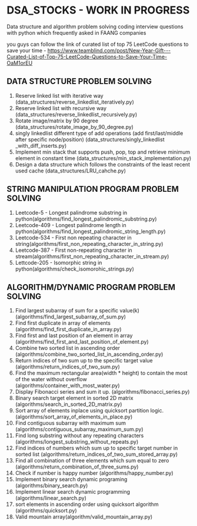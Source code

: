 # DSA_STOCKS - WORK IN PROGRESS
Data structure and algorithm problem solving coding interview questions with python which frequently asked in FAANG companies

you guys can follow the link of curated list of top 75 LeetCode questions to save your time -
https://www.teamblind.com/post/New-Year-Gift---Curated-List-of-Top-75-LeetCode-Questions-to-Save-Your-Time-OaM1orEU 

## DATA STRUCTURE PROBLEM SOLVING
 1. Reserve linked list with iterative way (data_structures/reverse_linkedlist_iteratively.py)
 2. Reserve linked list with recursive way  (data_structures/reverse_linkedlist_recursively.py)
 3. Rotate image/matrix by 90 degree (data_structures/rotate_image_by_90_degree.py)
 4. singly linkedlist different type of add operations (add first/last/middle after specific node/position) (data_structures/singly_linkedlist _with_diff_inserts.py)
 5. Implement min stack that supports push, pop, top and retrieve minimum element in constant time (data_structures/min_stack_implementation.py)
 6. Design a data structure which follows the constraints of the least recent used cache (data_structures/LRU_cahche.py)

## STRING MANIPULATION PROGRAM PROBLEM SOLVING
  1. Leetcode-5 - Longest palindrome substring in python(algorithms/find_longest_palindromic_substring.py)
  2. Leetcode-409 - Longest palindrome length in python(algorithms/find_longest_palindromic_string_length.py)
  3. Leetcode-534 - First non repeating character in string(algorithms/first_non_repeating_character_in_string.py)
  4. Leetcode-387 - First non-repeating character in stream(algorithms/first_non_repeating_character_in_stream.py)
  5. Lettcode-205 - Isomorphic string in python(algorithms/check_isomorohic_strings.py)
     
## ALGORITHM/DYNAMIC PROGRAM PROBLEM SOLVING
  1. Find largest subarray of sum for a specific value(k) (algorithms/find_largest_subarray_of_sum.py)
  2. Find first duplicate in array of elements (algorithms/find_first_duplicate_in_array.py)
  3. Find first and last position of an element in array (algorithms/find_first_and_last_position_of_element.py)
  4. Combine two sorted list in ascending order (algorithms/combine_two_sorted_list_in_ascending_order.py)
  5. Return indices of two sum up to the specific target value (algorithms/return_indices_of_two_sum.py)
  6. Find the maximum rectangular area(width * height) to contain the most of the water without overflow (algorithms/container_with_most_water.py)
  7. Display Fibonacci series and sum it up. (algorithms/fibonacci_series.py)
  8. Binary search target element in sorted 2D matrix (algorithms/search_in_sorted_2D_matrix.py)
  9. Sort array of elements inplace using quicksort partition logic. (algorithms/sort_array_of_elements_in_place.py)
  10. Find contiguous subarray with maximum sum (algorithms/contiguous_subarray_maximum_sum.py)
  11. Find long substring without any repeating characters (algorithms/longest_substring_without_repeats.py)
  12. Find indices of numbers which sum up to specific target number in sorted list (algorithms/return_indices_of_two_sum_stored_array.py)
  13. Find all combination of three elements which sum equal to zero (algorithms/return_combination_of_three_sums.py) 
  14. Check if number is happy number (algorithms/happy_number.py)
  15. Implement binary search dynamic programing  (algorithms/binary_search.py)
  16. Implement linear search dynamic programming (algorithms/linear_search.py)
  17. sort elements in ascending order using quicksort algorithm (algorithms/quicksort.py)
  18. Valid mountain array(algorithm/valid_mountain_array.py)
